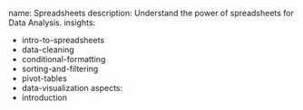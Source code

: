 name: Spreadsheets
description: Understand the power of spreadsheets for Data Analysis.
insights:
  - intro-to-spreadsheets
  - data-cleaning
  - conditional-formatting
  - sorting-and-filtering
  - pivot-tables
  - data-visualization
aspects:
  - introduction
 
